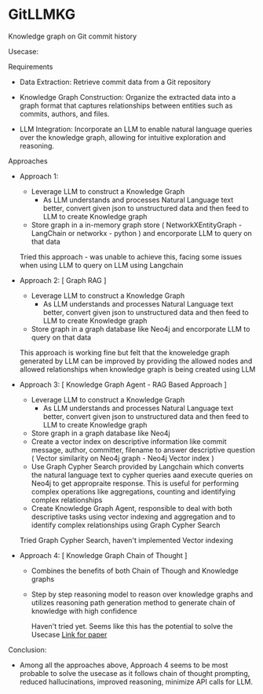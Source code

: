 # GitLLMKG
Knowledge graph on Git commit history

Usecase:

Requirements
* Data Extraction: Retrieve commit data from a Git repository


* Knowledge Graph Construction: Organize the extracted data into a graph format that captures relationships between entities such as commits, authors, and files.


* LLM Integration: Incorporate an LLM to enable natural language queries over the knowledge graph, allowing for intuitive exploration and reasoning.

Approaches

* Approach 1:
     *  Leverage LLM to construct a Knowledge Graph
         * As LLM understands and processes Natural Language text better, convert given json to unstructured data and then feed to LLM to create Knowledge graph
     *  Store graph in a in-memory graph store ( NetworkXEntityGraph - LangChain or networkx - python ) and encorporate LLM to query on that data

     Tried this approach - was unable to achieve this, facing some issues when using LLM to query on LLM using Langchain


* Approach 2: [ Graph RAG ]
    *  Leverage LLM to construct a Knowledge Graph
         * As LLM understands and processes Natural Language text better, convert given json to unstructured data and then feed to LLM to create Knowledge graph
     *  Store graph in a graph database like Neo4j  and encorporate LLM to query on that data

    This approach is working fine but felt that the knoweledge graph generated by LLM can be improved by providing the allowed nodes and allowed relationships when knowledge graph is being created using LLM


* Approach 3: [ Knowledge Graph Agent - RAG Based Approach ]
    *  Leverage LLM to construct a Knowledge Graph
         * As LLM understands and processes Natural Language text better, convert given json to unstructured data and then feed to LLM to create Knowledge graph
    *  Store graph in a graph database like Neo4j
    * Create a vector index on descriptive information like commit message, author, committer, filename to answer descriptive question ( Vector similarity on Neo4j graph - Neo4j Vector index )
    * Use Graph Cypher Search provided by Langchain which converts the natural language text to cypher queries aand execute queries on Neo4j to get appropraite response. This is useful for performing complex operations like aggregations, counting and identifying complex relationships
    * Create Knowledge Graph Agent, responsible to deal with both descriptive tasks using vector indexing and aggregation and to identify complex relationships using Graph Cypher Search
 
    Tried Graph Cypher Search, haven't implemented Vector indexing

* Approach 4: [ Knowledge Graph Chain of Thought ]
  * Combines the benefits of both Chain of Though and Knowledge graphs
  * Step by step reasoning model to reason over knowledge graphs and utilizes reasoning path generation method to generate chain of knowledge with high confidence
 
    Haven't tried yet. Seems like this has the potential to solve the Usecase
    [Link for paper](https://www.ijcai.org/proceedings/2024/0734.pdf)

Conclusion:
* Among all the approaches above, Approach 4 seems to be most probable to solve the usecase as it follows chain of thought prompting, reduced hallucinations, improved reasoning, minimize API calls for LLM.



    


